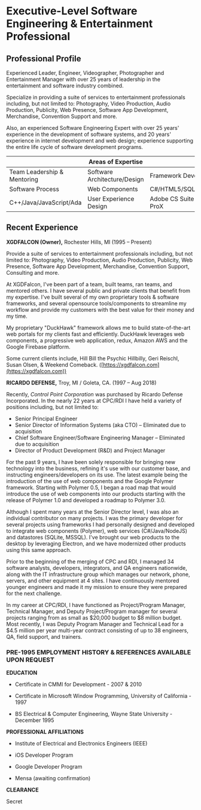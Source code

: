 # Executive-Level Software Engineering &amp; Entertainment Professional

## Professional Profile

Experienced Leader, Engineer, Videographer, Photographer and Entertainment Manager with over 25 years of leadership in the entertainment and software industry combined.

Specialize in providing a suite of services to entertainment professionals including, but not limited to: Photography, Video Production, Audio Production, Publicity, Web Presence, Software App Development, Merchandise, Convention Support and more.

Also, an experienced Software Engineering Expert with over 25 years&#39; experience in the development of software systems, and 20 years&#39; experience in internet development and web design; experience supporting the entire life cycle of software development programs.


| | Areas of Expertise | |
| --- | --- | --- |
| Team Leadership &amp; Mentoring | Software Architecture/Design | Framework Development |
| Software Process | Web Components | C#/HTML5/SQL/CSS/Firebase |
| C++/Java/JavaScript/Ada | User Experience Design | Adobe CS Suite &amp; FinalCut ProX |

## Recent Experience

**XGDFALCON (Owner),** Rochester Hills, MI   (1995 – Present)

Provide a suite of services to entertainment professionals including, but not limited to: Photography, Video Production, Audio Production, Publicity, Web Presence, Software App Development, Merchandise, Convention Support, Consulting and more.

At XGDFalcon, I&#39;ve been part of a team, built teams, ran teams, and mentored others.  I have several public and private clients that benefit from my expertise. I&#39;ve built several of my own proprietary tools &amp; software frameworks, and several opensource tools/components to streamline my workflow and provide my customers with the best value for their money and my time.

My proprietary &quot;DuckHawk&quot; framework allows me to build state-of-the-art web portals for my clients fast and efficiently.  DuckHawk leverages web components, a progressive web application, redux, Amazon AWS and the Google Firebase platform.

Some current clients include, Hill Bill the Psychic Hillbilly, Geri Reischl, Susan Olsen, &amp; Weekend Comeback. ([https://xgdfalcon.com](https://xgdfalcon.com))

**RICARDO DEFENSE,** Troy, MI / Goleta, CA. (1997 – Aug 2018)

Recently, _Control Point Corporation_ was purchased by Ricardo Defense Incorporated.  In the nearly 22 years at CPC/RDI I have held a variety of positions including, but not limited to:

- Senior Principal Engineer
- Senior Director of Information Systems (aka CTO) – Eliminated due to acquisition
- Chief Software Engineer/Software Engineering Manager – Eliminated due to acquisition
- Director of Product Development (R&amp;D) and Project Manager

For the past 9 years, I have been solely responsible for bringing new technology into the business, refining it&#39;s use with our customer base, and instructing engineers/developers on its use. The latest example being the introduction of the use of web components and the Google Polymer framework. Starting with Polymer 0.5, I began a road map that would introduce the use of web components into our products starting with the release of Polymer 1.0 and developed a roadmap to Polymer 3.0.

Although I spent many years at the Senior Director level, I was also an individual contributor on many projects. I was the primary developer for several projects using frameworks I had personally designed and developed to integrate web components (Polymer), web services (C#/Java/NodeJS) and datastores (SQLite, MSSQL). I&#39;ve brought our web products to the desktop by leveraging Electron, and we have modernized other products using this same approach.

Prior to the beginning of the merging of CPC and RDI, I managed 34 software analysts, developers, integrators, and QA engineers nationwide, along with the IT infrastructure group which manages our network, phone, servers, and other equipment at 4 sites. I have continuously mentored younger engineers and made it my mission to ensure they were prepared for the next challenge.

In my career at CPC/RDI, I have functioned as Project/Program Manager, Technical Manager, and Deputy Project/Program manager for several projects ranging from as small as $20,000 budget to $8 million budget. Most recently, I was Deputy Program Manager and Technical Lead for a $4.5 million per year multi-year contract consisting of up to 38 engineers, QA, field support, and trainers.


### PRE-1995 EMPLOYMENT HISTORY &amp; REFERENCES AVAILABLE UPON REQUEST

**EDUCATION**

* Certificate in CMMI for Development - 2007 &amp; 2010

* Certificate in Microsoft Window Programming, University of California - 1997

* BS Electrical &amp; Computer Engineering, Wayne State University - December 1995

**PROFESSIONAL AFFILIATIONS**

* Institute of Electrical and Electronics Engineers (IEEE)

* iOS Developer Program

* Google Developer Program

* Mensa (awaiting confirmation)

**CLEARANCE**

Secret